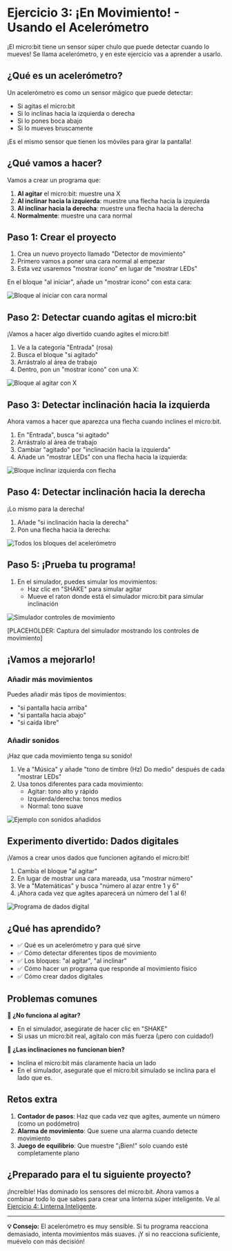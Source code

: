 # Ejercicio 3: ¡En Movimiento! - Usando el Acelerómetro

¡El micro:bit tiene un sensor súper chulo que puede detectar cuando lo mueves! Se llama acelerómetro, y en este ejercicio vas a aprender a usarlo.

## ¿Qué es un acelerómetro?

Un acelerómetro es como un sensor mágico que puede detectar:
- Si agitas el micro:bit
- Si lo inclinas hacia la izquierda o derecha
- Si lo pones boca abajo
- Si lo mueves bruscamente

¡Es el mismo sensor que tienen los móviles para girar la pantalla!

## ¿Qué vamos a hacer?

Vamos a crear un programa que:
1. **Al agitar** el micro:bit: muestre una X 
2. **Al inclinar hacia la izquierda**: muestre una flecha hacia la izquierda
3. **Al inclinar hacia la derecha**: muestre una flecha hacia la derecha
4. **Normalmente**: muestre una cara normal

## Paso 1: Crear el proyecto

1. Crea un nuevo proyecto llamado "Detector de movimiento"
2. Primero vamos a poner una cara normal al empezar
3. Esta vez usaremos "mostrar ícono" en lugar de "mostrar LEDs"

En el bloque "al iniciar", añade un "mostrar ícono" con esta cara:

![Bloque al iniciar con cara normal](../imagenes/03-al-iniciar-cara-normal.png)

## Paso 2: Detectar cuando agitas el micro:bit

¡Vamos a hacer algo divertido cuando agites el micro:bit!

1. Ve a la categoría "Entrada" (rosa)
2. Busca el bloque "si agitado"
3. Arrástralo al área de trabajo
4. Dentro, pon un "mostrar ícono" con una X:

![Bloque al agitar con X](../imagenes/03-al-agitar-cara-mareada.png)

## Paso 3: Detectar inclinación hacia la izquierda

Ahora vamos a hacer que aparezca una flecha cuando inclines el micro:bit.

1. En "Entrada", busca "si agitado"
2. Arrástralo al área de trabajo
3. Cambiar "agitado" por "inclinación hacia la izquierda"
3. Añade un "mostrar LEDs" con una flecha hacia la izquierda:

![Bloque inclinar izquierda con flecha](../imagenes/03-inclinar-izquierda-flecha.png)

## Paso 4: Detectar inclinación hacia la derecha

¡Lo mismo para la derecha!

1. Añade "si inclinación hacia la derecha"
2. Pon una flecha hacia la derecha:

![Todos los bloques del acelerómetro](../imagenes/03-todos-bloques-acelerometro.png)

## Paso 5: ¡Prueba tu programa!

1. En el simulador, puedes simular los movimientos:
   - Haz clic en "SHAKE" para simular agitar
   - Mueve el raton donde está el simulador micro:bit para simular inclinación

![Simulador controles de movimiento](../imagenes/03-simulador-controles-movimiento.png)

[PLACEHOLDER: Captura del simulador mostrando los controles de movimiento]

## ¡Vamos a mejorarlo!

### Añadir más movimientos

Puedes añadir más tipos de movimientos:
- "si pantalla hacia arriba"
- "si pantalla hacia abajo"
- "si caída libre"

### Añadir sonidos

¡Haz que cada movimiento tenga su sonido!

1. Ve a "Música" y añade "tono de timbre (Hz) Do medio" después de cada "mostrar LEDs"
2. Usa tonos diferentes para cada movimiento:
   - Agitar: tono alto y rápido
   - Izquierda/derecha: tonos medios
   - Normal: tono suave

![Ejemplo con sonidos añadidos](../imagenes/03-ejemplo-con-sonidos.png)

## Experimento divertido: Dados digitales

¡Vamos a crear unos dados que funcionen agitando el micro:bit!

1. Cambia el bloque "al agitar"
2. En lugar de mostrar una cara mareada, usa "mostrar número"
3. Ve a "Matemáticas" y busca "número al azar entre 1 y 6"
4. ¡Ahora cada vez que agites aparecerá un número del 1 al 6!

![Programa de dados digital](../imagenes/03-programa-dados-digital.png)

## ¿Qué has aprendido?

- ✅ Qué es un acelerómetro y para qué sirve
- ✅ Cómo detectar diferentes tipos de movimiento
- ✅ Los bloques: "al agitar", "al inclinar"
- ✅ Cómo hacer un programa que responde al movimiento físico
- ✅ Cómo crear dados digitales

## Problemas comunes

**🤔 ¿No funciona al agitar?**
- En el simulador, asegúrate de hacer clic en "SHAKE"
- Si usas un micro:bit real, agítalo con más fuerza (¡pero con cuidado!)

**🤔 ¿Las inclinaciones no funcionan bien?**
- Inclina el micro:bit más claramente hacia un lado
- En el simulador, asegurate que el micro:bit simulado se inclina para el lado que es.

## Retos extra

1. **Contador de pasos**: Haz que cada vez que agites, aumente un número (como un podómetro)
2. **Alarma de movimiento**: Que suene una alarma cuando detecte movimiento
3. **Juego de equilibrio**: Que muestre "¡Bien!" solo cuando esté completamente plano

## ¿Preparado para el tu siguiente proyecto?

¡Increíble! Has dominado los sensores del micro:bit. Ahora vamos a combinar todo lo que sabes para crear una linterna súper inteligente. Ve al [Ejercicio 4: Linterna Inteligente](04-linterna-inteligente.md).

---

**💡 Consejo:** El acelerómetro es muy sensible. Si tu programa reacciona demasiado, intenta movimientos más suaves. ¡Y si no reacciona suficiente, muévelo con más decisión!

